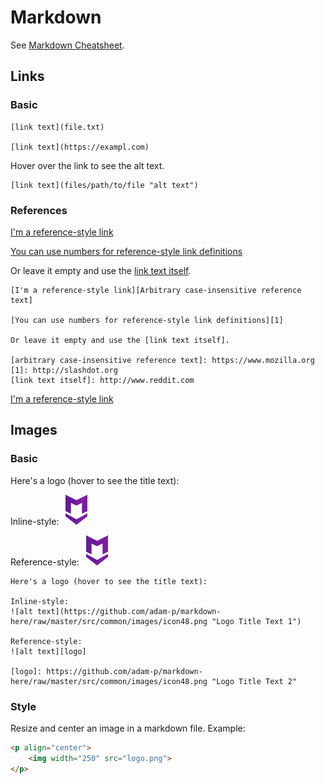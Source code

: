 # Markdown

See [Markdown Cheatsheet](https://github.com/adam-p/markdown-here/wiki/Markdown-Cheatsheet).

## Links

### Basic

```
[link text](file.txt)

[link text](https://exampl.com)
```

Hover over the link to see the alt text.

```
[link text](files/path/to/file "alt text")
```

### References

[I'm a reference-style link][Arbitrary case-insensitive reference text]

[You can use numbers for reference-style link definitions][1]

Or leave it empty and use the [link text itself].

[arbitrary case-insensitive reference text]: https://www.mozilla.org
[1]: http://slashdot.org
[link text itself]: http://www.reddit.com

```
[I'm a reference-style link][Arbitrary case-insensitive reference text]

[You can use numbers for reference-style link definitions][1]

Or leave it empty and use the [link text itself].

[arbitrary case-insensitive reference text]: https://www.mozilla.org
[1]: http://slashdot.org
[link text itself]: http://www.reddit.com
```

[I'm a reference-style link][Arbitrary case-insensitive reference text]



## Images

### Basic

Here's a logo (hover to see the title text):

Inline-style: 
![alt text](https://github.com/adam-p/markdown-here/raw/master/src/common/images/icon48.png "Logo Title Text 1")

Reference-style: 
![alt text][logo]

[logo]: https://github.com/adam-p/markdown-here/raw/master/src/common/images/icon48.png "Logo Title Text 2"

```
Here's a logo (hover to see the title text):

Inline-style: 
![alt text](https://github.com/adam-p/markdown-here/raw/master/src/common/images/icon48.png "Logo Title Text 1")

Reference-style: 
![alt text][logo]

[logo]: https://github.com/adam-p/markdown-here/raw/master/src/common/images/icon48.png "Logo Title Text 2"
```

### Style

Resize and center an image in a markdown file. Example:

```html
<p align="center">
    <img width="250" src="logo.png">
</p>
```
